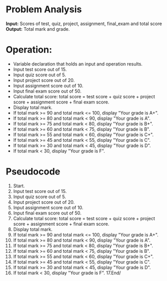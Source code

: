 # Problem Analysis   
**Input:** Scores of test, quiz, project, assignment, final_exam and total score  
**Output:** Total mark and grade.

# Operation:   
- Variable declaration that holds an input and operation results.
- Input test score out of 15.
- Input quiz score out of 5.
- Input project score out of 20.
- Input assignment score out of 10.
- Input final exam score out of 50.
- Calculate total score: total score = test score + quiz score + project score + assignment score + final exam score.
- Display total mark.
- If total mark >= 90 and total mark <= 100, display "Your grade is A+".
- If total mark >= 80 and total mark < 90, display "Your grade is A".
- If total mark >= 75 and total mark < 80, display "Your grade is B+".
- If total mark >= 60 and total mark < 75, display "Your grade is B".
- If total mark >= 55 and total mark < 60, display "Your grade is C+".
- If total mark >= 45 and total mark < 55, display "Your grade is C".
- If total mark >= 30 and total mark < 45, display "Your grade is D".
- If total mark < 30, display "Your grade is F".

  
# Pseudocode   
1. Start.
2. Input test score out of 15.
3. Input quiz score out of 5.
4. Input project score out of 20.
5. Input assignment score out of 10.
6. Input final exam score out of 50.
7. Calculate total score: total score = test score + quiz score + project score + assignment score + final exam score.
8. Display total mark.
9. If total mark >= 90 and total mark <= 100, display "Your grade is A+".
10. If total mark >= 80 and total mark < 90, display "Your grade is A".
11. If total mark >= 75 and total mark < 80, display "Your grade is B+".
12. If total mark >= 60 and total mark < 75, display "Your grade is B".
13. If total mark >= 55 and total mark < 60, display "Your grade is C+".
14. If total mark >= 45 and total mark < 55, display "Your grade is C".
15. If total mark >= 30 and total mark < 45, display "Your grade is D".
16. If total mark < 30, display "Your grade is F".
17.End/
 
